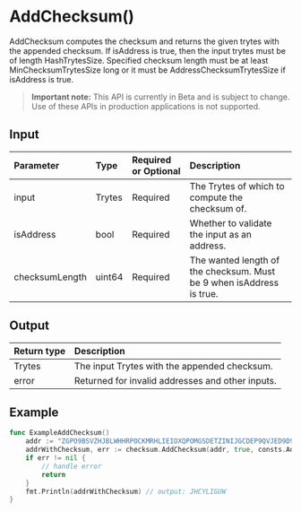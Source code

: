 # AddChecksum()
AddChecksum computes the checksum and returns the given trytes with the appended checksum. If isAddress is true, then the input trytes must be of length HashTrytesSize. Specified checksum length must be at least MinChecksumTrytesSize long or it must be AddressChecksumTrytesSize if isAddress is true.
> **Important note:** This API is currently in Beta and is subject to change. Use of these APIs in production applications is not supported.


## Input

| Parameter       | Type | Required or Optional | Description |
|:---------------|:--------|:--------| :--------|
| input | Trytes | Required | The Trytes of which to compute the checksum of.  |
| isAddress | bool | Required | Whether to validate the input as an address.  |
| checksumLength | uint64 | Required | The wanted length of the checksum. Must be 9 when isAddress is true.  |




## Output

| Return type     | Description |
|:---------------|:--------|
| Trytes | The input Trytes with the appended checksum. |
| error | Returned for invalid addresses and other inputs. |




## Example

```go
func ExampleAddChecksum() 
	addr := "ZGPO9BSVZHJBLWHHRPOCKMRHLIEIOXQPOMGSDETZINIJGCDEP9QVJED9D9IUHNPPVDINQ9GOSLY9KWZGC"
	addrWithChecksum, err := checksum.AddChecksum(addr, true, consts.AddressChecksumTrytesSize)
	if err != nil {
		// handle error
		return
	}
	fmt.Println(addrWithChecksum) // output: JHCYLIGUW
}

```
